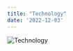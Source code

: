 ```yaml
---
title: "Technology"
date: '2022-12-03'
---
```

![Technology](https://img.mensxp.com/media/content/2020/Jul/Marvel-Studios-Showed-Attention-To-Detail-With-Iron-Mans-Helmet-HUD-1400x653_5f196c4299319.jpeg)
